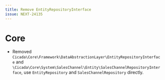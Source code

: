 ```yaml
---
title: Remove EntityRepositoryInterface
issue: NEXT-24135
---
```

# Core
* Removed `Cicada\Core\Framework\DataAbstractionLayer\EntityRepositoryInterface` and `\Cicada\Core\System\SalesChannel\Entity\SalesChannelRepositoryInterface`, use `EntityRepository` and `SalesChannelRepository` directly.

